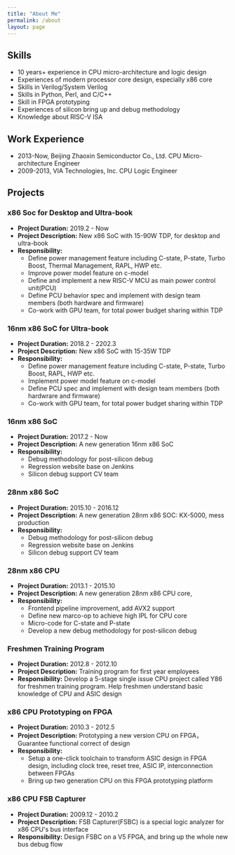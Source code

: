 ```yaml
---
title: "About Me"
permalink: /about
layout: page
---
```


## Skills

- 10 years+ experience in CPU micro-architecture and logic design
- Experiences of modern processor core design, especially x86 core
- Skills in Verilog/System Verilog
- Skills in Python, Perl, and C/C++
- Skill in FPGA prototyping
- Experiences of silicon bring up and debug methodology
- Knowledge about RISC-V ISA

## Work Experience

-   2013-Now, Beijing Zhaoxin Semiconductor Co., Ltd. CPU Micro-architecture Engineer
-   2009-2013, VIA Technologies, Inc. CPU Logic Engineer

## Projects

### x86 Soc for Desktop and Ultra-book
-   **Project Duration:** 2019.2 - Now
-   **Project Description:** New x86 SoC with 15-90W TDP, for desktop and ultra-book
-   **Responsibility:**
    -   Define power management feature including C-state, P-state, Turbo Boost, Thermal Management, RAPL, HWP etc.
    -   Improve power model feature on c-model
    -   Define and implement a new RISC-V MCU as main power control unit(PCU)
    -   Define PCU behavior spec and implement with design team members (both hardware and firmware)
    -   Co-work with GPU team, for total power budget sharing within TDP



### 16nm x86 SoC for Ultra-book

-   **Project Duration:** 2018.2 - 2202.3
-   **Project Description:** New x86 SoC with 15-35W TDP
-   **Responsibility:**
    -   Define power management feature including C-state, P-state, Turbo Boost, RAPL, HWP etc.
    -   Implement power model feature on c-model
    -   Define PCU spec and implement with design team members (both hardwrare and firmware)
    -   Co-work with GPU team, for total power budget sharing within TDP

### 16nm x86 SoC

-   **Project Duration:** 2017.2 - Now
-   **Project Description:** A new generation 16nm x86 SoC
-   **Responsibility:**
    -   Debug methodology for post-silicon debug
    -   Regression website base on Jenkins
    -   Silicon debug support CV team

### 28nm x86 SoC

-   **Project Duration:** 2015.10 - 2016.12
-   **Project Description:** A new generation 28nm x86 SOC: KX-5000, mess production
-   **Responsibility:**
    -   Debug methodology for post-silicon debug
    -   Regression website base on Jenkins
    -   Silicon debug support CV team

### 28nm x86 CPU

-   **Project Duration:** 2013.1 - 2015.10
-   **Project Description:** A new generation 28nm x86 CPU core,
-   **Responsibility:**
    -   Frontend pipeline improvement, add AVX2 support
    -   Define new marco-op to achieve high IPL for CPU core
    -   Micro-code for C-state and P-state
    -   Develop a new debug methodology for post-silicon debug

### Freshmen Training Program

-   **Project Duration:** 2012.8 - 2012.10
-   **Project Description:** Training program for first year employees
-   **Responsibility:** Develop a 5-stage single issue CPU project called Y86 for freshmen training program. Help freshmen understand basic knowledge of CPU and ASIC design

### x86 CPU Prototyping on FPGA

-   **Project Duration:** 2010.3 - 2012.5
-   **Project Description:** Prototyping a new version CPU on FPGA， Guarantee functional correct of design
-   **Responsibility:**
    -   Setup a one-click toolchain to transform ASIC design in FPGA design, including clock tree, reset tree, ASIC IP, interconnection between FPGAs
    -   Bring up two generation CPU on this FPGA prototyping platform

### x86 CPU FSB Capturer

-   **Project Duration:** 2009.12 - 2010.2
-   **Project Description:** FSB Capturer(FSBC) is a special logic analyzer for x86 CPU's bus interface
-   **Responsibility:** Design FSBC on a V5 FPGA, and bring up the whole new bus debug flow

